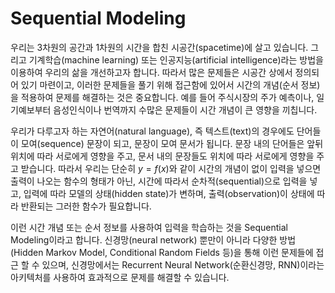 # Sequential Modeling

우리는 3차원의 공간과 1차원의 시간을 합친 시공간(spacetime)에 살고 있습니다. 그리고 기계학습(machine learning) 또는 인공지능(artificial intelligence)라는 방법을 이용하여 우리의 삶을 개선하고자 합니다. 따라서 많은 문제들은 시공간 상에서 정의되어 있기 마련이고, 이러한 문제들을 풀기 위해 접근함에 있어서 시간의 개념(순서 정보)을 적용하여 문제를 해결하는 것은 중요합니다. 예를 들어 주식시장의 주가 예측이나, 일기예보부터 음성인식이나 번역까지 수많은 문제들이 시간 개념이 큰 영향을 끼칩니다.

우리가 다루고자 하는 자연어(natural language), 즉 텍스트(text)의 경우에도 단어들이 모여(sequence) 문장이 되고, 문장이 모여 문서가 됩니다. 문장 내의 단어들은 앞뒤 위치에 따라 서로에게 영향을 주고, 문서 내의 문장들도 위치에 따라 서로에게 영향을 주고 받습니다. 따라서 우리는 단순히 $y=f(x)$와 같이 시간의 개념이 없이 입력을 넣으면 출력이 나오는 함수의 형태가 아닌, 시간에 따라서 순차적(sequential)으로 입력을 넣고, 입력에 따라 모델의 상태(hidden state)가 변하며, 출력(observation)이 상태에 따라 반환되는 그러한 함수가 필요합니다.

이런 시간 개념 또는 순서 정보를 사용하여 입력을 학습하는 것을 Sequential Modeling이라고 합니다. 신경망(neural network) 뿐만이 아니라 다양한 방법(Hidden Markov Model, Conditional Random Fields 등)을 통해 이런 문제들에 접근 할 수 있으며, 신경망에서는 Recurrent Neural Network(순환신경망, RNN)이라는 아키텍처를 사용하여 효과적으로 문제를 해결할 수 있습니다.
